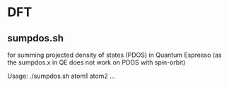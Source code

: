 # DFT

## sumpdos.sh 
for summing projected density of states (PDOS) in Quantum Espresso (as the sumpdos.x in QE does not work on PDOS with spin-orbit)

Usage: ./sumpdos.sh atom1 atom2 ...
